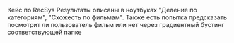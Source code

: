 Кейс по RecSys
Результаты описаны в ноутбуках "Деление по категориям", "Схожесть по фильмам". Также есть попытка предсказать посмотрит ли пользователь фильм или нет через градиентный бустинг соответствующей папке
